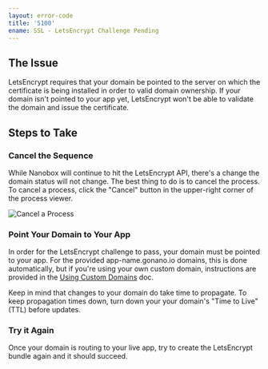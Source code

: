 ```yaml
---
layout: error-code
title: '5100'
ename: SSL - LetsEncrypt Challenge Pending
---
```


## The Issue
LetsEncrypt requires that your domain be pointed to the server on which the certificate is being installed in order to valid domain ownership. If your domain isn't pointed to your app yet, LetsEncrypt won't be able to validate the domain and issue the certificate.

## Steps to Take

### Cancel the Sequence
While Nanobox will continue to hit the LetsEncrypt API, there's a change the domain status will not change. The best thing to do is to cancel the process. To cancel a process, click the "Cancel" button in the upper-right corner of the process viewer.

![Cancel a Process](process-cancel.png)

### Point Your Domain to Your App
In order for the LetsEncrypt challenge to pass, your domain must be pointed to your app. For the provided app-name.gonano.io domains, this is done automatically, but if you're using your own custom domain, instructions are provided in the [Using Custom Domains](/domains-networking/custom-domains/) doc.

Keep in mind that changes to your domain do take time to propagate. To keep propagation times down, turn down your your domain's "Time to Live" (TTL) before updates.

### Try it Again
Once your domain is routing to your live app, try to create the LetsEncrypt bundle again and it should succeed.
